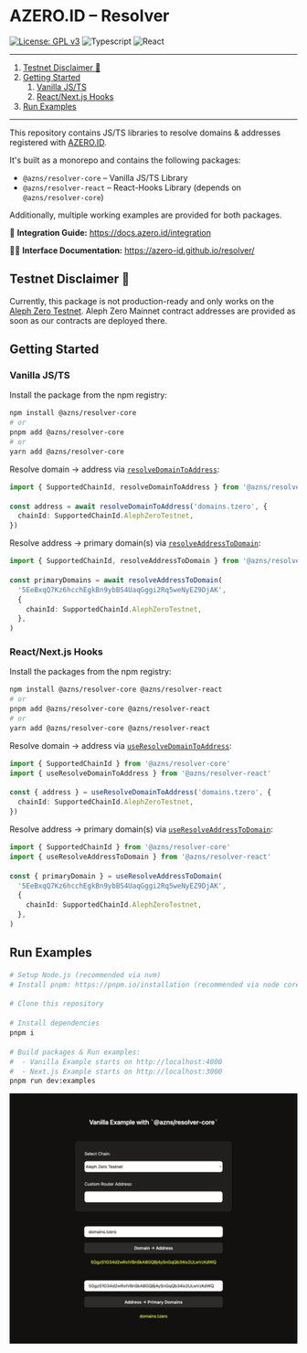 # AZERO.ID – Resolver

[![License: GPL v3](https://img.shields.io/badge/License-GPLv3-blue.svg)](https://www.gnu.org/licenses/gpl-3.0)
![Typescript](https://img.shields.io/badge/TypeScript-red)
![React](https://img.shields.io/badge/React-gray)

---

1. [Testnet Disclaimer 🚨](#testnet-disclaimer-)
2. [Getting Started](#getting-started)
   1. [Vanilla JS/TS](#vanilla-jsts)
   2. [React/Next.js Hooks](#reactnextjs-hooks)
3. [Run Examples](#run-examples)

---

This repository contains JS/TS libraries to resolve domains & addresses registered with [AZERO.ID](https://azero.id).

It's built as a monorepo and contains the following packages:

- `@azns/resolver-core` – Vanilla JS/TS Library
- `@azns/resolver-react` – React-Hooks Library (depends on `@azns/resolver-core`)

Additionally, multiple working examples are provided for both packages.

📃 **Integration Guide:** https://docs.azero.id/integration

👩‍💻 **Interface Documentation:** https://azero-id.github.io/resolver/

## Testnet Disclaimer 🚨

Currently, this package is not production-ready and only works on the [Aleph Zero Testnet](https://testnet.alephzero.org/). Aleph Zero Mainnet contract addresses are provided as soon as our contracts are deployed there.

## Getting Started

### Vanilla JS/TS

Install the package from the npm registry:

```bash
npm install @azns/resolver-core
# or
pnpm add @azns/resolver-core
# or
yarn add @azns/resolver-core
```

Resolve domain → address via [`resolveDomainToAddress`](https://azero-id.github.io/resolver/functions/_azns_resolver_core.resolveDomainToAddress.html):

```ts
import { SupportedChainId, resolveDomainToAddress } from '@azns/resolver-core'

const address = await resolveDomainToAddress('domains.tzero', {
  chainId: SupportedChainId.AlephZeroTestnet,
})
```

Resolve address → primary domain(s) via [`resolveAddressToDomain`](https://azero-id.github.io/resolver/functions/_azns_resolver_core.resolveAddressToDomain.html):

```ts
import { SupportedChainId, resolveAddressToDomain } from '@azns/resolver-core'

const primaryDomains = await resolveAddressToDomain(
  '5EeBxqQ7Kz6hcchEgkBn9ybBS4UaqGggi2Rq5weNyEZ9DjAK',
  {
    chainId: SupportedChainId.AlephZeroTestnet,
  },
)
```

### React/Next.js Hooks

Install the packages from the npm registry:

```bash
npm install @azns/resolver-core @azns/resolver-react
# or
pnpm add @azns/resolver-core @azns/resolver-react
# or
yarn add @azns/resolver-core @azns/resolver-react
```

Resolve domain → address via [`useResolveDomainToAddress`](https://azero-id.github.io/resolver/functions/_azns_resolver_react.useResolveDomainToAddress.html):

```ts
import { SupportedChainId } from '@azns/resolver-core'
import { useResolveDomainToAddress } from '@azns/resolver-react'

const { address } = useResolveDomainToAddress('domains.tzero', {
  chainId: SupportedChainId.AlephZeroTestnet,
})
```

Resolve address → primary domain(s) via [`useResolveAddressToDomain`](https://azero-id.github.io/resolver/functions/_azns_resolver_react.useResolveAddressToDomain.html):

```ts
import { SupportedChainId } from '@azns/resolver-core'
import { useResolveAddressToDomain } from '@azns/resolver-react'

const { primaryDomain } = useResolveAddressToDomain(
  '5EeBxqQ7Kz6hcchEgkBn9ybBS4UaqGggi2Rq5weNyEZ9DjAK',
  {
    chainId: SupportedChainId.AlephZeroTestnet,
  },
)
```

## Run Examples

```bash
# Setup Node.js (recommended via nvm)
# Install pnpm: https://pnpm.io/installation (recommended via node corepack)

# Clone this repository

# Install dependencies
pnpm i

# Build packages & Run examples:
#  - Vanilla Example starts on http://localhost:4000
#  - Next.js Example starts on http://localhost:3000
pnpm run dev:examples
```

<p align="middle">
  <img src="vanilla-example.png" width="600" height="auto" alt="Vanilla Example with `@azns/resolver-core`" />
</p>
